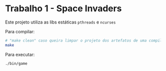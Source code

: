 # Trabalho 1 - Space Invaders

Este projeto utiliza as libs estáticas `pthreads` e `ncurses`

Para compilar:

```bash
# "make clean" caso queira limpar o projeto dos artefatos de uma compilação anterior;
make
```

Para executar:

```bash
./bin/game
```
